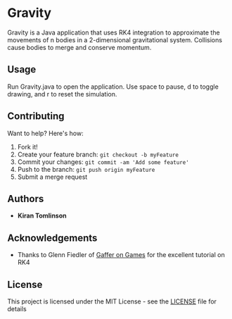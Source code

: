 # Gravity

Gravity is a Java application that uses RK4 integration to approximate the
movements of n bodies in a 2-dimensional gravitational system. Collisions cause
bodies to merge and conserve momentum.

## Usage

Run Gravity.java to open the application. Use space to pause, d to toggle drawing,
and r to reset the simulation.

## Contributing

Want to help? Here's how:

1. Fork it!
2. Create your feature branch: `git checkout -b myFeature`
3. Commit your changes: `git commit -am 'Add some feature'`
4. Push to the branch: `git push origin myFeature`
5. Submit a merge request

## Authors

* **Kiran Tomlinson**

## Acknowledgements
* Thanks to Glenn Fiedler of [Gaffer on Games](http://gafferongames.com/game-physics/integration-basics/) for the excellent tutorial on RK4

## License

This project is licensed under the MIT License - see the [LICENSE](LICENSE)
file for details